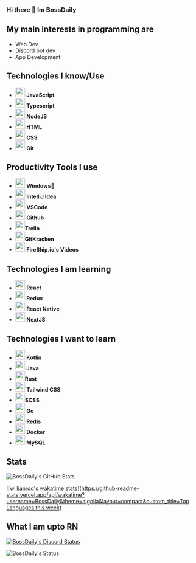 ### Hi there 👋 Im BossDaily

## My main interests in programming are 
- Web Dev
- Discord bot dev
- App Development
## Technologies I know/Use
- <img src="https://cdn.jsdelivr.net/gh/devicons/devicon/icons/javascript/javascript-original.svg" height="25" width="25" /> **JavaScript**
- <img src="https://cdn.jsdelivr.net/gh/devicons/devicon/icons/typescript/typescript-original.svg" height="25" width="25" /> **Typescript**
- <img src="https://cdn.jsdelivr.net/gh/devicons/devicon/icons/nodejs/nodejs-original.svg" height="25" width="25" /> **NodeJS**
- <img src="https://cdn.jsdelivr.net/gh/devicons/devicon/icons/html5/html5-original.svg" height="25" width="25" /> **HTML**
- <img src="https://cdn.jsdelivr.net/gh/devicons/devicon/icons/css3/css3-original.svg" height="25" width="25" /> **CSS**
- <img src="https://cdn.jsdelivr.net/gh/devicons/devicon/icons/git/git-original.svg" height="25" width="25" /> **Git**
## Productivity Tools I use
- <img src="https://cdn.jsdelivr.net/gh/devicons/devicon/icons/windows8/windows8-original.svg" height="25" width="25"/> **Windows🤢**
- <img src="https://upload.wikimedia.org/wikipedia/commons/9/9c/IntelliJ_IDEA_Icon.svg" height="25" width="25"/> **IntelliJ Idea**
- <img src="https://cdn.jsdelivr.net/gh/devicons/devicon/icons/vscode/vscode-original.svg" height="25" width="25"/> **VSCode**
- <img src="https://img.icons8.com/material-outlined/30/000000/github.png" height="25" width="25"/> **Github**
- <img src="https://cdn.jsdelivr.net/gh/devicons/devicon/icons/trello/trello-plain.svg" height="25" width="25"/>**Trello**
-  <img src="https://1v5ymx3zt3y73fq5gy23rtnc-wpengine.netdna-ssl.com/wp-content/uploads/2021/06/gitkraken-keif-mono-teal-sq.svg" height="25" width="25"/>**GitKracken**
-  <img src="https://yt3.ggpht.com/ytc/AKedOLTcIl6kKt3lEPJEySUf_hpHiKDKiFeo9eWPReLysQ=s88-c-k-c0x00ffffff-no-rj" height="25" width="25"/> **FireShip.io's Videos**
## Technologies I am learning
- <img src="https://cdn.jsdelivr.net/gh/devicons/devicon/icons/react/react-original.svg" height="25" width="25"/> **React**
- <img src="https://cdn.jsdelivr.net/gh/devicons/devicon/icons/redux/redux-original.svg" height="25" width="25"/> **Redux**
- <img src="https://cdn.jsdelivr.net/gh/devicons/devicon/icons/react/react-original.svg" height="25" width="25"/> **React Native**
-  <img src="https://cdn.jsdelivr.net/gh/devicons/devicon/icons/nextjs/nextjs-line.svg" height="25" width="25"/> **NextJS**
## Technologies I want to learn
- <img src="https://cdn.jsdelivr.net/gh/devicons/devicon/icons/kotlin/kotlin-original.svg" height="25" width="25"/> **Kotlin**
- <img src="https://cdn.jsdelivr.net/gh/devicons/devicon/icons/java/java-original.svg" height="25" width="25"/> **Java**
- <img src="https://rustacean.net/assets/rustacean-flat-noshadow.svg" height="25" width="25"/>**Rust**
- <img src="https://cdn.jsdelivr.net/gh/devicons/devicon/icons/tailwindcss/tailwindcss-plain.svg" height="25" width="25"/> **Tailwind CSS**
- <img src="https://cdn3.iconfinder.com/data/icons/logos-and-brands-adobe/512/288_Sass-512.png" height="25" width="25"/>**SCSS**
- <img src="https://cdn.jsdelivr.net/gh/devicons/devicon/icons/go/go-original-wordmark.svg" height="25" width="25"/> **Go**
- <img src="https://cdn.jsdelivr.net/gh/devicons/devicon/icons/redis/redis-original.svg" height="25" width="25"/> **Redis**
- <img src="https://cdn.jsdelivr.net/gh/devicons/devicon/icons/docker/docker-plain.svg" height="25" width="25"/> **Docker**
- <img src="https://cdn.jsdelivr.net/gh/devicons/devicon/icons/mysql/mysql-original.svg" height="25" width="25"/> **MySQL**

## Stats
![BossDaily's GitHub Stats](https://github-readme-stats.vercel.app/api?username=BossDaily&show_icons=true&theme=dracula)

[![willianrod's wakatime stats](https://github-readme-stats.vercel.app/api/wakatime?username=BossDaily&theme=algolia&layout=compact&custom_title=Top Languages this week)](https://github.com/anuraghazra/github-readme-stats)


## What I am upto RN
[![BossDaily's Discord Status](https://lanyard.cnrad.dev/api/274973338676494347)](https://discord.com/users/274973338676494347)

![BossDaily's Status](https://spotify-recently-played-readme.vercel.app/api?user=vt5b5q5et3rhki85e88ex0tsm)

